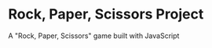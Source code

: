 <h1>Rock, Paper, Scissors Project</h1>

<p>A "Rock, Paper, Scissors" game built with JavaScript</p>
